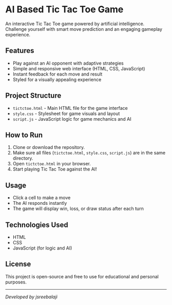 # AI Based Tic Tac Toe Game

An interactive Tic Tac Toe game powered by artificial intelligence. Challenge yourself with smart move prediction and an engaging gameplay experience.

## Features
- Play against an AI opponent with adaptive strategies
- Simple and responsive web interface (HTML, CSS, JavaScript)
- Instant feedback for each move and result
- Styled for a visually appealing experience

## Project Structure
- `tictctoe.html` - Main HTML file for the game interface
- `style.css` - Stylesheet for game visuals and layout
- `script.js` - JavaScript logic for game mechanics and AI

## How to Run
1. Clone or download the repository.
2. Make sure all files (`tictctoe.html`, `style.css`, `script.js`) are in the same directory.
3. Open `tictctoe.html` in your browser.
4. Start playing Tic Tac Toe against the AI!

## Usage
- Click a cell to make a move
- The AI responds instantly
- The game will display win, loss, or draw status after each turn

## Technologies Used
- HTML
- CSS
- JavaScript (for logic and AI)

## License
This project is open-source and free to use for educational and personal purposes.

---

*Developed by jsreebalaji*
